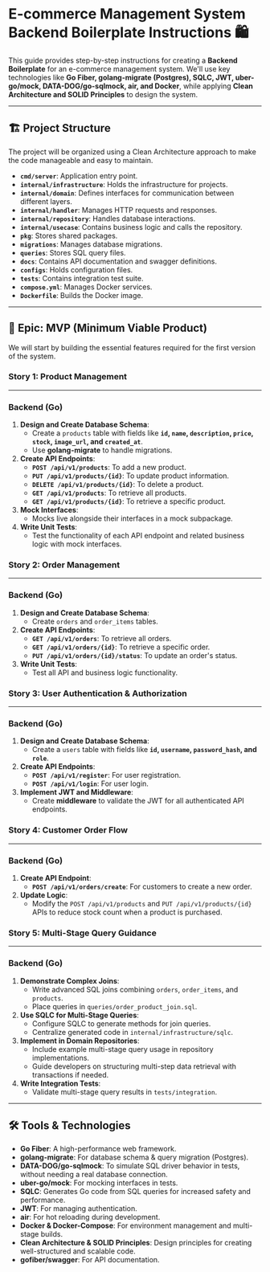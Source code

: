 # E-commerce Management System Backend Boilerplate Instructions 🛍️

This guide provides step-by-step instructions for creating a **Backend Boilerplate** for an e-commerce management system. We'll use key technologies like **Go Fiber, golang-migrate (Postgres), SQLC, JWT, uber-go/mock, DATA-DOG/go-sqlmock, air, and Docker**, while applying **Clean Architecture and SOLID Principles** to design the system.

---

## 🏗️ Project Structure

The project will be organized using a Clean Architecture approach to make the code manageable and easy to maintain.

* **`cmd/server`**: Application entry point.
* **`internal/infrastructure`**: Holds the infrastructure for projects.
* **`internal/domain`**: Defines interfaces for communication between different layers.
* **`internal/handler`**: Manages HTTP requests and responses.
* **`internal/repository`**: Handles database interactions.
* **`internal/usecase`**: Contains business logic and calls the repository.
* **`pkg`**: Stores shared packages.
* **`migrations`**: Manages database migrations.
* **`queries`**: Stores SQL query files.
* **`docs`**: Contains API documentation and swagger definitions.
* **`configs`**: Holds configuration files.
* **`tests`**: Contains integration test suite.
* **`compose.yml`**: Manages Docker services.
* **`Dockerfile`**: Builds the Docker image.

---

## 🎯 Epic: MVP (Minimum Viable Product)

We will start by building the essential features required for the first version of the system.

### Story 1: Product Management

---

### Backend (Go)

1. **Design and Create Database Schema**:
   * Create a `products` table with fields like **`id`, `name`, `description`, `price`, `stock`, `image_url`, and `created_at`**.
   * Use **golang-migrate** to handle migrations.
2. **Create API Endpoints**:
   * **`POST /api/v1/products`**: To add a new product.
   * **`PUT /api/v1/products/{id}`**: To update product information.
   * **`DELETE /api/v1/products/{id}`**: To delete a product.
   * **`GET /api/v1/products`**: To retrieve all products.
   * **`GET /api/v1/products/{id}`**: To retrieve a specific product.
3. **Mock Interfaces**:
   * Mocks live alongside their interfaces in a mock subpackage.
4. **Write Unit Tests**:
   * Test the functionality of each API endpoint and related business logic with mock interfaces.

### Story 2: Order Management

---

### Backend (Go)

1. **Design and Create Database Schema**:
   * Create `orders` and `order_items` tables.
2. **Create API Endpoints**:
   * **`GET /api/v1/orders`**: To retrieve all orders.
   * **`GET /api/v1/orders/{id}`**: To retrieve a specific order.
   * **`PUT /api/v1/orders/{id}/status`**: To update an order's status.
3. **Write Unit Tests**:
   * Test all API and business logic functionality.

### Story 3: User Authentication & Authorization

---

### Backend (Go)

1. **Design and Create Database Schema**:
   * Create a `users` table with fields like **`id`, `username`, `password_hash`, and `role`**.
2. **Create API Endpoints**:
   * **`POST /api/v1/register`**: For user registration.
   * **`POST /api/v1/login`**: For user login.
3. **Implement JWT and Middleware**:
   * Create **middleware** to validate the JWT for all authenticated API endpoints.

### Story 4: Customer Order Flow

---

### Backend (Go)

1. **Create API Endpoint**:
   * **`POST /api/v1/orders/create`**: For customers to create a new order.
2. **Update Logic**:
   * Modify the `POST /api/v1/products` and `PUT /api/v1/products/{id}` APIs to reduce stock count when a product is purchased.

### Story 5: Multi-Stage Query Guidance

---

### Backend (Go)

1. **Demonstrate Complex Joins**:
   * Write advanced SQL joins combining `orders`, `order_items`, and `products`.
   * Place queries in `queries/order_product_join.sql`.
2. **Use SQLC for Multi-Stage Queries**:
   * Configure SQLC to generate methods for join queries.
   * Centralize generated code in `internal/infrastructure/sqlc`.
3. **Implement in Domain Repositories**:
   * Include example multi-stage query usage in repository implementations.
   * Guide developers on structuring multi-step data retrieval with transactions if needed.
4. **Write Integration Tests**:
   * Validate multi-stage query results in `tests/integration`.

---

## 🛠️ Tools & Technologies

* **Go Fiber**: A high-performance web framework.
* **golang-migrate**: For database schema & query migration (Postgres).
* **DATA-DOG/go-sqlmock**: To simulate SQL driver behavior in tests, without needing a real database connection.
* **uber-go/mock**: For mocking interfaces in tests.
* **SQLC**: Generates Go code from SQL queries for increased safety and performance.
* **JWT**: For managing authentication.
* **air**: For hot reloading during development.
* **Docker & Docker-Compose**: For environment management and multi-stage builds.
* **Clean Architecture & SOLID Principles**: Design principles for creating well-structured and scalable code.
* **gofiber/swagger**: For API documentation.